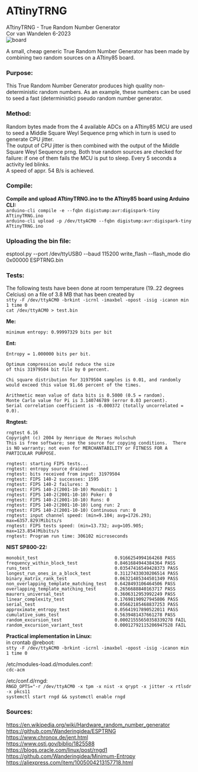 # ATtinyTRNG
ATtinyTRNG - True Random Number Generator<br>
Cor van Wandelen 6-2023<br>
![board](https://user-images.githubusercontent.com/42114791/236681679-c37b7d7e-ece2-4589-a5ea-2ed1f0db1bc8.jpg)

A small, cheap generic True Random Number Generator has been made by combining two random sources on a ATtiny85 board.

### Purpose:<br>
This True Random Number Generator produces high quality non-deterministic random numbers. As an example, these numbers can be used to seed a fast (deterministic) pseudo random number generator.

### Method:<br>
Random bytes made from the 4 available ADCs on a ATtiny85 MCU are used to seed a Middle Square Weyl Sequence prng which in turn is used to generate CPU jitter.<br>
The output of CPU jitter is then combined with the output of the Middle Square Weyl Sequence prng.
Both true random sources are checked for failure: if one of them fails the MCU is put to sleep. Every 5 seconds a activity led blinks.<br>
A speed of appr. 54 B/s is achieved.

### Compile:<br>
**Compile and upload ATtinyTRNG.ino to the ATtiny85 board using Arduino CLI:**<br>
`arduino-cli compile -e --fqbn digistump:avr:digispark-tiny ATtinyTRNG.ino`<br>
`arduino-cli upload -p /dev/ttyACM0 --fqbn digistump:avr:digispark-tiny ATtinyTRNG.ino`<br>

### Uploading the bin file:<br>
esptool.py --port /dev/ttyUSB0 --baud 115200 write_flash --flash_mode dio 0x00000 ESPTRNG.bin

### Tests:<br>
The following tests have been done at room temperature (19..22 degrees Celcius) on a file of 3.8 MB that has been created by<br>
`stty -F /dev/ttyACM0 -brkint -icrnl -imaxbel -opost -isig -icanon min 1 time 0`<br> 
`cat /dev/ttyACM0 > test.bin`<br>

**Me:**<br>
```
minimum entropy: 0.99997329 bits per bit
```
**Ent:**<br>
```            
Entropy = 1.000000 bits per bit.

Optimum compression would reduce the size
of this 31979504 bit file by 0 percent.

Chi square distribution for 31979504 samples is 0.01, and randomly
would exceed this value 91.66 percent of the times.

Arithmetic mean value of data bits is 0.5000 (0.5 = random).
Monte Carlo value for Pi is 3.140746789 (error 0.03 percent).
Serial correlation coefficient is -0.000372 (totally uncorrelated = 0.0).
```
**Rngtest:**<br>
```
rngtest 6.16
Copyright (c) 2004 by Henrique de Moraes Holschuh
This is free software; see the source for copying conditions.  There is NO warranty; not even for MERCHANTABILITY or FITNESS FOR A PARTICULAR PURPOSE.

rngtest: starting FIPS tests...
rngtest: entropy source drained
rngtest: bits received from input: 31979504
rngtest: FIPS 140-2 successes: 1595
rngtest: FIPS 140-2 failures: 3
rngtest: FIPS 140-2(2001-10-10) Monobit: 1
rngtest: FIPS 140-2(2001-10-10) Poker: 0
rngtest: FIPS 140-2(2001-10-10) Runs: 0
rngtest: FIPS 140-2(2001-10-10) Long run: 2
rngtest: FIPS 140-2(2001-10-10) Continuous run: 0
rngtest: input channel speed: (min=9.104; avg=1726.293; max=6357.829)Mibits/s
rngtest: FIPS tests speed: (min=13.732; avg=105.905; max=123.854)Mibits/s
rngtest: Program run time: 306102 microseconds
```
**NIST SP800-22:**<br>
```
monobit_test                             0.9166254994164268 PASS
frequency_within_block_test              0.8461684944384364 PASS
runs_test                                0.03547416549428373 PASS
longest_run_ones_in_a_block_test         0.31127433030206514 PASS
binary_matrix_rank_test                  0.06321485344501349 PASS
non_overlapping_template_matching_test   0.6428493106464506 PASS
overlapping_template_matching_test       0.2656688840163717 PASS
maurers_universal_test                   0.3606312953992249 PASS
linear_complexity_test                   0.17698190927945806 PASS
serial_test                              0.05662185468837253 PASS
approximate_entropy_test                 0.05641917890522011 PASS
cumulative_sums_test                     0.5639481437661278 PASS
random_excursion_test                    0.00021555650358339278 FAIL
random_excursion_variant_test            0.00012792115206947528 FAIL
```
**Practical implementation in Linux:**<br>
in crontab @reboot:<br>
`stty -F /dev/ttyACM0 -brkint -icrnl -imaxbel -opost -isig -icanon min 1 time 0`<br>

/etc/modules-load.d/modules.conf:<br> 
`cdc-acm`

/etc/conf.d/rngd:<br> `RNGD_OPTS="-r /dev/ttyACM0 -x tpm -x nist -x qrypt -x jitter -x rtlsdr -x pkcs11`<br>
`systemctl start rngd && systemctl enable rngd`

### Sources:<br>
https://en.wikipedia.org/wiki/Hardware_random_number_generator<br>
https://github.com/Wanderingidea/ESPTRNG<br>
https://www.chronox.de/jent.html<br>
https://www.osti.gov/biblio/1825588<br>
https://blogs.oracle.com/linux/post/rngd1<br>
https://github.com/Wanderingidea/Minimum-Entropy<br>
https://aliexpress.com/item/1005004213157718.html
